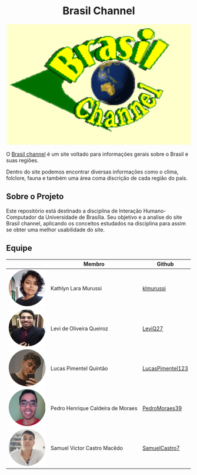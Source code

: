 <h1 align="center">
Brasil Channel
</h1>


<center>
<img src="docs/assets/channel.png" width="500">
</center>


O [Brasil channel](https://www.brasilchannel.com.br/) é um site voltado para informações gerais sobre o Brasil e suas regiões.

Dentro do site podemos encontrar diversas informações como o clima, folclore, fauna e também uma área coma discrição de cada região do país. 


## Sobre o Projeto

Este repositório está destinado a disciplina de Interação Humano-Computador da Universidade de Brasília. Seu objetivo e a analise do site Brasil channel, aplicando os conceitos estudados na disciplina para assim se obter uma melhor usabilidade do site. 

## Equipe

|                                                           | Membro             | Github            |
| --------------------------------------------------------- | ------------------ | ----------------- |
| <img src="docs/assets/membros/Kathlyn.png" width="100">        | Kathlyn Lara Murussi      | [klmurussi](https://github.com/klmurussi)      |
| <img src="docs/assets/membros/Levi.png" width="100">    | Levi de Oliveira Queiroz       | [LeviQ27](https://github.com/LeviQ27)        |
| <img src="docs/assets/membros/Lucas.png" width="100"> | Lucas Pimentel Quintão     | [LucasPimentel123](https://github.com/LucasPimentel123)  |
| <img src="docs/assets/membros/PedroHenrique.png" width="100">| Pedro Henrique Caldeira de Moraes| [PedroMoraes39](https://github.com/PedroMoraes39)       |
| <img src="docs/assets/membros/Samuel.png" width="100">       | Samuel Victor Castro Macêdo | [SamuelCastro7](https://github.com/SamuelCastro7) |


